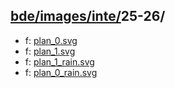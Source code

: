 ## [bde/images/inte/](https://data.bde-pps.fr/bde/images/inte/)25-26/

- f: [plan_0.svg](https://data.bde-pps.fr/bde/images/inte/25-26/plan_0.svg)
- f: [plan_1.svg](https://data.bde-pps.fr/bde/images/inte/25-26/plan_1.svg)
- f: [plan_1_rain.svg](https://data.bde-pps.fr/bde/images/inte/25-26/plan_1_rain.svg)
- f: [plan_0_rain.svg](https://data.bde-pps.fr/bde/images/inte/25-26/plan_0_rain.svg)
